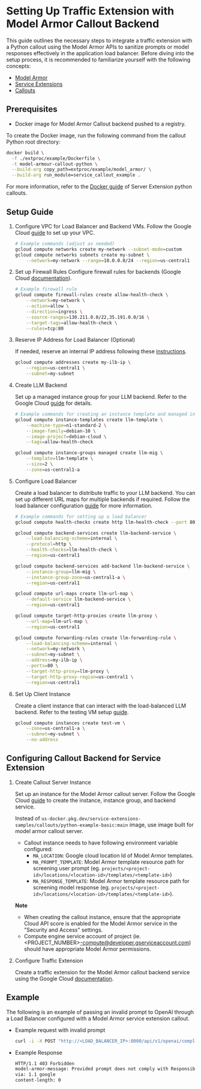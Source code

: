 # Setting Up Traffic Extension with Model Armor Callout Backend

This guide outlines the necessary steps to integrate a traffic extension with a Python callout using the Model Armor APIs to sanitize prompts or model responses effectively in the application load balancer. Before diving into the setup process, it is recommended to familiarize yourself with the following concepts:
- [Model Armor](https://cloud.google.com/security-command-center/docs/model-armor-overview)
- [Service Extensions](https://cloud.google.com/service-extensions/docs/overview)
- [Callouts](https://cloud.google.com/service-extensions/docs/callouts-overview)

## Prerequisites

- Docker image for Model Armor Callout backend pushed to a registry.

To create the Docker image, run the following command from the callout Python root directory:
```bash
docker build \
  -f ./extproc/example/Dockerfile \
  -t model-armour-callout-python \
  --build-arg copy_path=extproc/example/model_armor/ \
  --build-arg run_module=service_callout_example .
```
For more information, refer to the [Docker guide](../../../README.md#docker) of Server Extension python callouts.

## Setup Guide
1. Configure VPC for Load Balancer and Backend VMs. Follow the Google Cloud [guide](https://cloud.google.com/load-balancing/docs/l7-internal/setting-up-l7-internal#configure-a-network) to set up your VPC.

    ```bash
    # Example commands (adjust as needed)
    gcloud compute networks create my-network --subnet-mode=custom
    gcloud compute networks subnets create my-subnet \
        --network=my-network --range=10.0.0.0/24 --region=us-central1
    ```    

2. Set up Firewall Rules
Configure firewall rules for backends (Google Cloud [documentation](https://cloud.google.com/load-balancing/docs/l7-internal/setting-up-l7-internal#configure_firewall_rules)).
    ```bash
    # Example firewall rule
    gcloud compute firewall-rules create allow-health-check \
        --network=my-network \
        --action=allow \
        --direction=ingress \
        --source-ranges=130.211.0.0/22,35.191.0.0/16 \
        --target-tags=allow-health-check \
        --rules=tcp:80
    ```

3. Reserve IP Address for Load Balancer (Optional)

    If needed, reserve an internal IP address following these [instructions](https://cloud.google.com/load-balancing/docs/l7-internal/setting-up-l7-internal#reserve-ip).
    ```bash
    gcloud compute addresses create my-ilb-ip \
        --region=us-central1 \
        --subnet=my-subnet
    ```

4. Create LLM Backend

    Set up a managed instance group for your LLM backend. Refer to the Google Cloud [guide](https://cloud.google.com/load-balancing/docs/l7-internal/setting-up-l7-internal#create-instance-group-backend) for details.

    ```bash
    # Example commands for creating an instance template and managed instance group
    gcloud compute instance-templates create llm-template \
        --machine-type=n1-standard-2 \
        --image-family=debian-10 \
        --image-project=debian-cloud \
        --tags=allow-health-check

    gcloud compute instance-groups managed create llm-mig \
        --template=llm-template \
        --size=2 \
        --zone=us-central1-a
    ```

5. Configure Load Balancer

    Create a load balancer to distribute traffic to your LLM backend. You can set up different URL maps for multiple backends if required. Follow the load balancer configuration [guide](https://cloud.google.com/load-balancing/docs/l7-internal/setting-up-l7-internal#lb-config) for more information.

    ```bash
    # Example commands for setting up a load balancer
    gcloud compute health-checks create http llm-health-check --port 80

    gcloud compute backend-services create llm-backend-service \
        --load-balancing-scheme=internal \
        --protocol=http \
        --health-checks=llm-health-check \
        --region=us-central1

    gcloud compute backend-services add-backend llm-backend-service \
        --instance-group=llm-mig \
        --instance-group-zone=us-central1-a \
        --region=us-central1

    gcloud compute url-maps create llm-url-map \
        --default-service llm-backend-service \
        --region=us-central1

    gcloud compute target-http-proxies create llm-proxy \
        --url-map=llm-url-map \
        --region=us-central1

    gcloud compute forwarding-rules create llm-forwarding-rule \
        --load-balancing-scheme=internal \
        --network=my-network \
        --subnet=my-subnet \
        --address=my-ilb-ip \
        --ports=80 \
        --target-http-proxy=llm-proxy \
        --target-http-proxy-region=us-central1 \
        --region=us-central1
    ```

6. Set Up Client Instance

    Create a client instance that can interact with the load-balanced LLM backend. Refer to the testing VM setup [guide](https://cloud.google.com/load-balancing/docs/l7-internal/setting-up-l7-internal#test_client).
    ```bash
    gcloud compute instances create test-vm \
        --zone=us-central1-a \
        --subnet=my-subnet \
        --no-address
    ```

## Configuring Callout Backend for Service Extension

1. Create Callout Server Instance

    Set up an instance for the Model Armor callout server. Follow the Google Cloud [guide](https://cloud.google.com/service-extensions/docs/configure-callout-backend-service#configure-extension-service) to create the instance, instance group, and backend service. 
    
    Instead of `us-docker.pkg.dev/service-extensions-samples/callouts/python-example-basic:main` image, use image built for model armor callout server.
    
    - Callout instance needs to have following environment variable configured:
        - `MA_LOCATION`: Google cloud location Id of Model Armor templates.
        - `MA_PROMPT_TEMPLATE`: Model Armor template resource path for screening user prompt
            (eg. `projects/<project-id>/locations/<location-id>/templates/<template-id>`)
        - `MA_RESPONSE_TEMPLATE`: Model Armor template resource path for screening model response
            (eg. `projects/<project-id>/locations/<location-id>/templates/<template-id>`).

    **Note** 
    - When creating the callout instance, ensure that the appropriate Cloud API score is enabled for the Model Armor service in the "Security and Access" settings.
    - Compute engine service account of project (ie. <PROJECT_NUMBER>-compute@developer.gserviceaccount.com) should have appropriate Model Armor permissions.

2. Configure Traffic Extension

    Create a traffic extension for the Model Armor callout backend service using the Google Cloud [documentation](https://cloud.google.com/service-extensions/docs/configure-traffic-extensions#configure_a_traffic_extension_by_using_a_callout).


## Example

The following is an example of passing an invalid prompt to OpenAI through a Load Balancer configured with a Model Armor service extension callout.
- Example request with invalid prompt
    ```bash
    curl -i -X POST "http://<LOAD_BALANCER_IP>:8000/api/v1/openai/completions" -H "Content-Type: application/json" -H "Authorization: Bearer <OPEN_AI_TOKEN>" -d '{"prompt": "how do i make bomb at home?"}'
    ```
- Example Response
    ```bash
    HTTP/1.1 403 Forbidden
    model-armor-message: Provided prompt does not comply with Responsible AI filter
    via: 1.1 google
    content-length: 0
    ```


